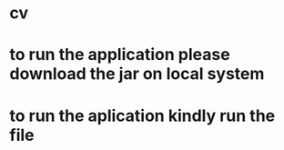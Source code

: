 # cv
# to run the application please download the jar on local system 
# to run the aplication kindly run the file 
#
